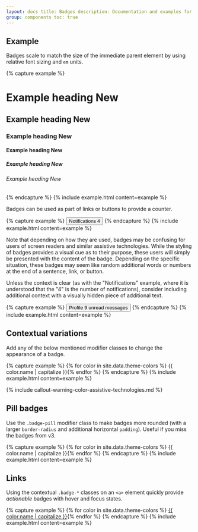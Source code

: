 ```yaml
---
layout: docs title: Badges description: Documentation and examples for badges, our small count and labeling component.
group: components toc: true
---
```


## Example

Badges scale to match the size of the immediate parent element by using relative font sizing and `em` units.

{% capture example %}
<h1>Example heading <span class="badge badge-secondary">New</span></h1>
<h2>Example heading <span class="badge badge-secondary">New</span></h2>
<h3>Example heading <span class="badge badge-secondary">New</span></h3>
<h4>Example heading <span class="badge badge-secondary">New</span></h4>
<h5>Example heading <span class="badge badge-secondary">New</span></h5>
<h6>Example heading <span class="badge badge-secondary">New</span></h6>
{% endcapture %}
{% include example.html content=example %}

Badges can be used as part of links or buttons to provide a counter.

{% capture example %}
<button type="button" class="btn btn-primary">
Notifications <span class="badge badge-light">4</span>
</button>
{% endcapture %} {% include example.html content=example %}

Note that depending on how they are used, badges may be confusing for users of screen readers and similar assistive
technologies. While the styling of badges provides a visual cue as to their purpose, these users will simply be
presented with the content of the badge. Depending on the specific situation, these badges may seem like random
additional words or numbers at the end of a sentence, link, or button.

Unless the context is clear (as with the "Notifications" example, where it is understood that the "4" is the number of
notifications), consider including additional context with a visually hidden piece of additional text.

{% capture example %}
<button type="button" class="btn btn-primary">
Profile <span class="badge badge-light">9</span>
<span class="sr-only">unread messages</span>
</button>
{% endcapture %} {% include example.html content=example %}

## Contextual variations

Add any of the below mentioned modifier classes to change the appearance of a badge.

{% capture example %} {% for color in site.data.theme-colors %}
<span class="badge badge-{{ color.name }}">{{ color.name | capitalize }}</span>{% endfor %} {% endcapture %} {% include
example.html content=example %}

{% include callout-warning-color-assistive-technologies.md %}

## Pill badges

Use the `.badge-pill` modifier class to make badges more rounded (with a larger `border-radius` and additional
horizontal `padding`). Useful if you miss the badges from v3.

{% capture example %} {% for color in site.data.theme-colors %}
<span class="badge badge-pill badge-{{ color.name }}">{{ color.name | capitalize }}</span>{% endfor %} {% endcapture %}
{% include example.html content=example %}

## Links

Using the contextual `.badge-*` classes on an `<a>` element quickly provide _actionable_ badges with hover and focus
states.

{% capture example %} {% for color in site.data.theme-colors %}
<a href="#" class="badge badge-{{ color.name }}">{{ color.name | capitalize }}</a>{% endfor %} {% endcapture %} {%
include example.html content=example %}
